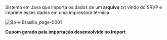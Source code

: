 Sistema em Java que importa os dados de um <b>arquivo</b> txt vindo do SRVP e imprime esses dados em uma impressora térmica

![Bp-e Brasília_page-0001](https://user-images.githubusercontent.com/43224822/64714889-cb726c00-d495-11e9-8c83-d798efb56b03.jpg)

<b>Cupom gerado pela importação desenvolvido no Ireport</b>

